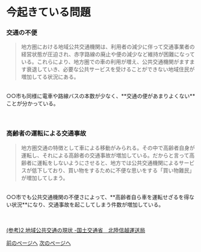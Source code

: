 # 今起きている問題
### 交通の不便
>地方圏における地域公共交通機関は、利用者の減少に伴って交通事業者の経営状態が圧迫され、赤字路線の廃止や便の減少など維持が困難になっている。これらにより、地方圏での車の利用が増え、公共交通機関がますます衰退していき、必要な公共サービスを受けることができない地域住民が増加してる状況にある。<br>
<br>
○○市も同様に電車や路線バスの本数が少なく、**交通の便があまりよくない**ことが分かっている。<br>
<br>
<br>

### 高齢者の運転による交通事故
> 地方圏交通の特徴として車による移動がみられる。その中で高齢者自身が運転し、それによる高齢者の交通事故が増加している。だからと言って高齢者に運転をしないようにさせると、地方では公共交通機関によるサービスが低下しており、買い物をするために不便な思いをする「買い物難民」が増加してしまう。<br>
<br>
○○市でも公共交通機関の不便さによって、**高齢者自ら車を運転せざるを得ない状況**になり、交通事故を起こしてしまう件数が増加している。<br>
<br>
<br>


[(参考)2 地域公共交通の現状 -国土交通省　北陸信越運送局](http://wwwtb.mlit.go.jp/kinki/kansai/program/02.pdf)

[前のページへ](./2.md)        [次のページへ](./five.md)
